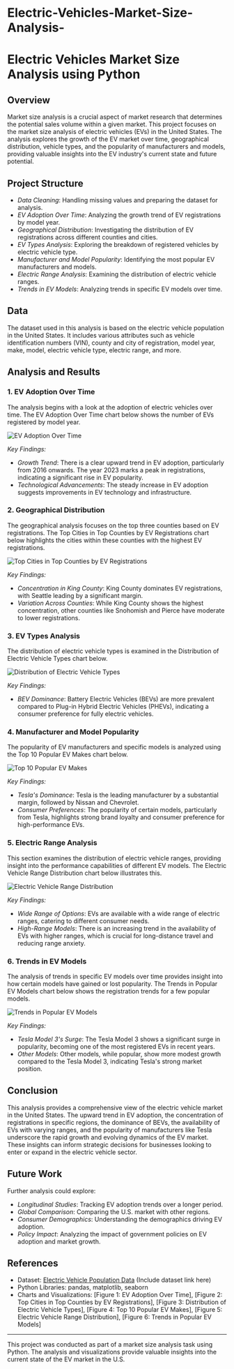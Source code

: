 # Electric-Vehicles-Market-Size-Analysis-
# Electric Vehicles Market Size Analysis using Python

## Overview

Market size analysis is a crucial aspect of market research that determines the potential sales volume within a given market. This project focuses on the market size analysis of electric vehicles (EVs) in the United States. The analysis explores the growth of the EV market over time, geographical distribution, vehicle types, and the popularity of manufacturers and models, providing valuable insights into the EV industry's current state and future potential.

## Project Structure

- *Data Cleaning*: Handling missing values and preparing the dataset for analysis.
- *EV Adoption Over Time*: Analyzing the growth trend of EV registrations by model year.
- *Geographical Distribution*: Investigating the distribution of EV registrations across different counties and cities.
- *EV Types Analysis*: Exploring the breakdown of registered vehicles by electric vehicle type.
- *Manufacturer and Model Popularity*: Identifying the most popular EV manufacturers and models.
- *Electric Range Analysis*: Examining the distribution of electric vehicle ranges.
- *Trends in EV Models*: Analyzing trends in specific EV models over time.

## Data

The dataset used in this analysis is based on the electric vehicle population in the United States. It includes various attributes such as vehicle identification numbers (VIN), county and city of registration, model year, make, model, electric vehicle type, electric range, and more.

## Analysis and Results

### 1. EV Adoption Over Time

The analysis begins with a look at the adoption of electric vehicles over time. The EV Adoption Over Time chart below shows the number of EVs registered by model year.

![EV Adoption Over Time](chart1.png)

*Key Findings:*
- *Growth Trend*: There is a clear upward trend in EV adoption, particularly from 2016 onwards. The year 2023 marks a peak in registrations, indicating a significant rise in EV popularity.
- *Technological Advancements*: The steady increase in EV adoption suggests improvements in EV technology and infrastructure.

### 2. Geographical Distribution

The geographical analysis focuses on the top three counties based on EV registrations. The Top Cities in Top Counties by EV Registrations chart below highlights the cities within these counties with the highest EV registrations.

![Top Cities in Top Counties by EV Registrations](chart2.png)

*Key Findings:*
- *Concentration in King County*: King County dominates EV registrations, with Seattle leading by a significant margin.
- *Variation Across Counties*: While King County shows the highest concentration, other counties like Snohomish and Pierce have moderate to lower registrations.

### 3. EV Types Analysis

The distribution of electric vehicle types is examined in the Distribution of Electric Vehicle Types chart below.

![Distribution of Electric Vehicle Types](chart3.png)

*Key Findings:*
- *BEV Dominance*: Battery Electric Vehicles (BEVs) are more prevalent compared to Plug-in Hybrid Electric Vehicles (PHEVs), indicating a consumer preference for fully electric vehicles.

### 4. Manufacturer and Model Popularity

The popularity of EV manufacturers and specific models is analyzed using the Top 10 Popular EV Makes chart below.

![Top 10 Popular EV Makes](images/chart4.png)

*Key Findings:*
- *Tesla's Dominance*: Tesla is the leading manufacturer by a substantial margin, followed by Nissan and Chevrolet.
- *Consumer Preferences*: The popularity of certain models, particularly from Tesla, highlights strong brand loyalty and consumer preference for high-performance EVs.

### 5. Electric Range Analysis

This section examines the distribution of electric vehicle ranges, providing insight into the performance capabilities of different EV models. The Electric Vehicle Range Distribution chart below illustrates this.

![Electric Vehicle Range Distribution](chart5.png)

*Key Findings:*
- *Wide Range of Options*: EVs are available with a wide range of electric ranges, catering to different consumer needs.
- *High-Range Models*: There is an increasing trend in the availability of EVs with higher ranges, which is crucial for long-distance travel and reducing range anxiety.

### 6. Trends in EV Models

The analysis of trends in specific EV models over time provides insight into how certain models have gained or lost popularity. The Trends in Popular EV Models chart below shows the registration trends for a few popular models.

![Trends in Popular EV Models](chart6.png)

*Key Findings:*
- *Tesla Model 3's Surge*: The Tesla Model 3 shows a significant surge in popularity, becoming one of the most registered EVs in recent years.
- *Other Models*: Other models, while popular, show more modest growth compared to the Tesla Model 3, indicating Tesla's strong market position.

## Conclusion

This analysis provides a comprehensive view of the electric vehicle market in the United States. The upward trend in EV adoption, the concentration of registrations in specific regions, the dominance of BEVs, the availability of EVs with varying ranges, and the popularity of manufacturers like Tesla underscore the rapid growth and evolving dynamics of the EV market. These insights can inform strategic decisions for businesses looking to enter or expand in the electric vehicle sector.

## Future Work

Further analysis could explore:
- *Longitudinal Studies*: Tracking EV adoption trends over a longer period.
- *Global Comparison*: Comparing the U.S. market with other regions.
- *Consumer Demographics*: Understanding the demographics driving EV adoption.
- *Policy Impact*: Analyzing the impact of government policies on EV adoption and market growth.

## References

- Dataset: [Electric Vehicle Population Data](#) (Include dataset link here)
- Python Libraries: pandas, matplotlib, seaborn
- Charts and Visualizations: [Figure 1: EV Adoption Over Time], [Figure 2: Top Cities in Top Counties by EV Registrations], [Figure 3: Distribution of Electric Vehicle Types], [Figure 4: Top 10 Popular EV Makes], [Figure 5: Electric Vehicle Range Distribution], [Figure 6: Trends in Popular EV Models]

---

This project was conducted as part of a market size analysis task using Python. The analysis and visualizations provide valuable insights into the current state of the EV market in the U.S.
